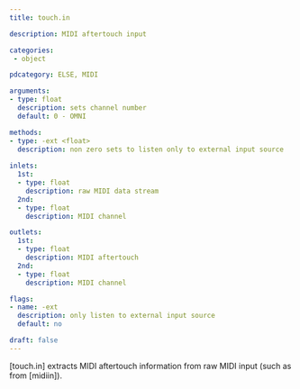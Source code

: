 ```yaml
---
title: touch.in

description: MIDI aftertouch input

categories:
 - object

pdcategory: ELSE, MIDI

arguments:
- type: float
  description: sets channel number
  default: 0 - OMNI

methods:
- type: -ext <float>
  description: non zero sets to listen only to external input source
  
inlets:
  1st:
  - type: float
    description: raw MIDI data stream
  2nd:
  - type: float
    description: MIDI channel

outlets:
  1st:
  - type: float
    description: MIDI aftertouch
  2nd:
  - type: float
    description: MIDI channel

flags:
- name: -ext
  description: only listen to external input source
  default: no

draft: false
---
```


[touch.in] extracts MIDI aftertouch information from raw MIDI input (such as from [midiin]).
